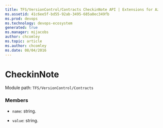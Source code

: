 ```yaml
---
title: TFS/VersionControl/Contracts CheckinNote API | Extensions for Azure DevOps Services
ms.assetid: 41c6ee5f-bd55-92ab-3495-685a8ec349fb
ms.prod: devops
ms.technology: devops-ecosystem
generated: true
ms.manager: mijacobs
author: chcomley
ms.topic: article
ms.author: chcomley
ms.date: 08/04/2016
---
```


# CheckinNote

Module path: `TFS/VersionControl/Contracts`


### Members

* `name`: string. 

* `value`: string. 


